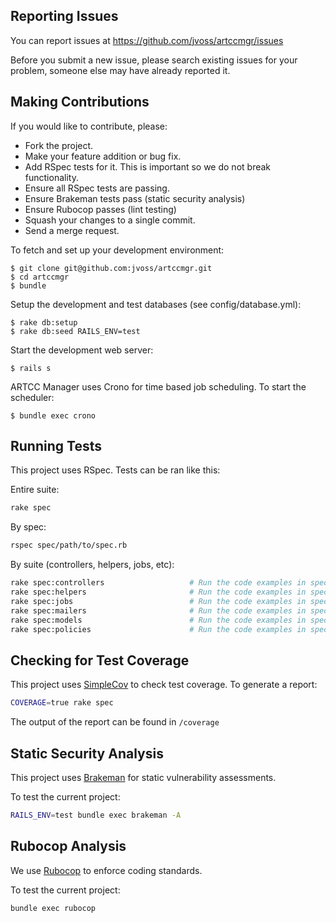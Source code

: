 ## Reporting Issues

You can report issues at https://github.com/jvoss/artccmgr/issues

Before you submit a new issue, please search existing issues for your problem,
someone else may have already reported it.

## Making Contributions

If you would like to contribute, please:

  * Fork the project.
  * Make your feature addition or bug fix.
  * Add RSpec tests for it. This is important so we do not break functionality.
  * Ensure all RSpec tests are passing.
  * Ensure Brakeman tests pass (static security analysis)
  * Ensure Rubocop passes (lint testing)
  * Squash your changes to a single commit.
  * Send a merge request.
  
To fetch and set up your development environment:

    $ git clone git@github.com:jvoss/artccmgr.git
    $ cd artccmgr
    $ bundle
    
Setup the development and test databases (see config/database.yml):

    $ rake db:setup
    $ rake db:seed RAILS_ENV=test
    
Start the development web server:

    $ rails s

ARTCC Manager uses Crono for time based job scheduling. To start the scheduler:

    $ bundle exec crono
  
## Running Tests

This project uses RSpec. Tests can be ran like this:

Entire suite:
```bash
rake spec
```

By spec:
```bash
rspec spec/path/to/spec.rb
```

By suite (controllers, helpers, jobs, etc):
```bash
rake spec:controllers                   # Run the code examples in spec/controllers
rake spec:helpers                       # Run the code examples in spec/helpers
rake spec:jobs                          # Run the code examples in spec/jobs
rake spec:mailers                       # Run the code examples in spec/mailers
rake spec:models                        # Run the code examples in spec/models
rake spec:policies                      # Run the code examples in spec/policies
```

Checking for Test Coverage
--------------------------
This project uses [SimpleCov](https://github.com/colszowka/simplecov) to check test coverage. To generate a report:

```bash
COVERAGE=true rake spec
```

The output of the report can be found in ``/coverage``

Static Security Analysis
------------------------
This project uses [Brakeman](https://brakemanscanner.org/) for static vulnerability assessments.

To test the current project:

```bash
RAILS_ENV=test bundle exec brakeman -A
```

Rubocop Analysis
----------------
We use [Rubocop](https://github.com/bbatsov/rubocop) to enforce coding standards.

To test the current project:

```bash
bundle exec rubocop
```
